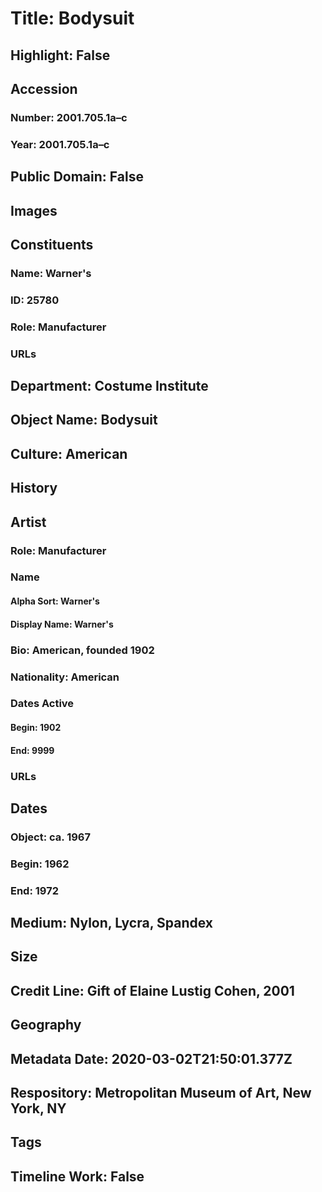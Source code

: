 # Title: Bodysuit
## Highlight: False
## Accession
### Number: 2001.705.1a–c
### Year: 2001.705.1a–c
## Public Domain: False
## Images
## Constituents
### Name: Warner&#39;s
### ID: 25780
### Role: Manufacturer
### URLs
## Department: Costume Institute
## Object Name: Bodysuit
## Culture: American
## History
## Artist
### Role: Manufacturer
### Name
#### Alpha Sort: Warner's
#### Display Name: Warner's
### Bio: American, founded 1902
### Nationality: American
### Dates Active
#### Begin: 1902
#### End: 9999
### URLs
## Dates
### Object: ca. 1967
### Begin: 1962
### End: 1972
## Medium: Nylon, Lycra, Spandex
## Size
## Credit Line: Gift of Elaine Lustig Cohen, 2001
## Geography
## Metadata Date: 2020-03-02T21:50:01.377Z
## Respository: Metropolitan Museum of Art, New York, NY
## Tags
## Timeline Work: False